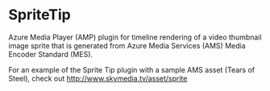 # SpriteTip
Azure Media Player (AMP) plugin for timeline rendering of a video thumbnail image sprite that is generated from Azure Media Services (AMS) Media Encoder Standard (MES).

For an example of the Sprite Tip plugin with a sample AMS asset (Tears of Steel), check out http://www.skymedia.tv/asset/sprite
